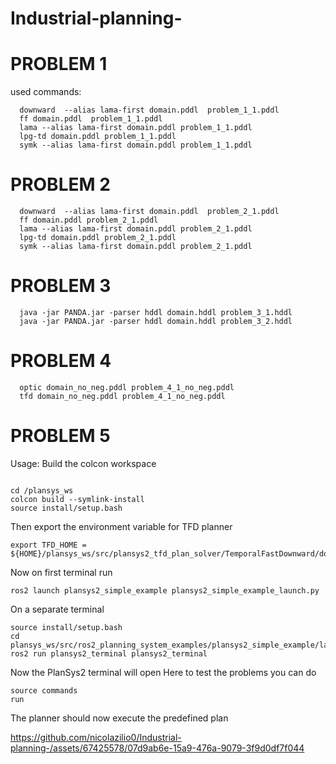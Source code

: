 # Industrial-planning-


# PROBLEM 1
used commands: 
```
  downward  --alias lama-first domain.pddl  problem_1_1.pddl
  ff domain.pddl  problem_1_1.pddl
  lama --alias lama-first domain.pddl problem_1_1.pddl
  lpg-td domain.pddl problem_1_1.pddl
  symk --alias lama-first domain.pddl problem_1_1.pddl
```


# PROBLEM 2
```
  downward  --alias lama-first domain.pddl  problem_2_1.pddl
  ff domain.pddl problem_2_1.pddl
  lama --alias lama-first domain.pddl problem_2_1.pddl
  lpg-td domain.pddl problem_2_1.pddl
  symk --alias lama-first domain.pddl problem_2_1.pddl
```
# PROBLEM 3

```
  java -jar PANDA.jar -parser hddl domain.hddl problem_3_1.hddl
  java -jar PANDA.jar -parser hddl domain.hddl problem_3_2.hddl

```

# PROBLEM 4

```
  optic domain_no_neg.pddl problem_4_1_no_neg.pddl
  tfd domain_no_neg.pddl problem_4_1_no_neg.pddl
```

# PROBLEM 5


Usage: 
Build the colcon workspace
```

cd /plansys_ws
colcon build --symlink-install
source install/setup.bash

```
Then export the environment variable for TFD planner 

```
export TFD_HOME = ${HOME}/plansys_ws/src/plansys2_tfd_plan_solver/TemporalFastDownward/downward

```

Now on first terminal run 

```
ros2 launch plansys2_simple_example plansys2_simple_example_launch.py
```

On a separate terminal
```
source install/setup.bash
cd plansys_ws/src/ros2_planning_system_examples/plansys2_simple_example/launch
ros2 run plansys2_terminal plansys2_terminal
```

Now the PlanSys2 terminal will open
Here to test the problems you can do 
```
source commands
run
```

The planner should now execute the predefined plan



https://github.com/nicolazilio0/Industrial-planning-/assets/67425578/07d9ab6e-15a9-476a-9079-3f9d0df7f044




